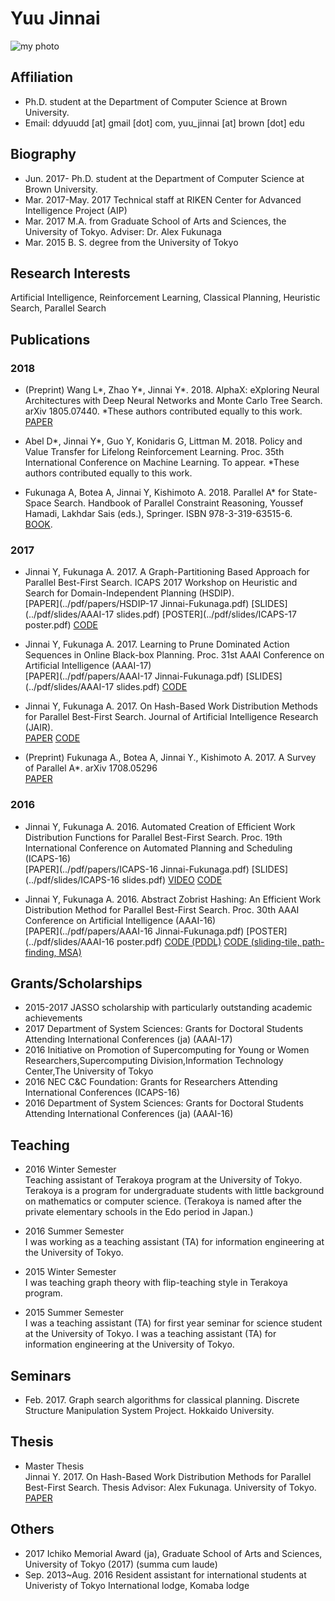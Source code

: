 # Yuu Jinnai 
![my photo](../images/me.jpeg)

## Affiliation

- Ph.D. student at the Department of Computer Science at Brown University.
- Email: ddyuudd [at] gmail [dot] com, yuu_jinnai [at] brown [dot] edu

## Biography

- Jun. 2017- Ph.D. student at the Department of Computer Science at Brown University.
- Mar. 2017-May. 2017 Technical staff at RIKEN Center for Advanced Intelligence Project (AIP)
- Mar. 2017  M.A. from Graduate School of Arts and Sciences, the University of Tokyo. Adviser: Dr. Alex Fukunaga
- Mar. 2015   B. S. degree from the University of Tokyo

## Research Interests

Artificial Intelligence, Reinforcement Learning, Classical Planning, Heuristic Search, Parallel Search

## Publications

### 2018

- (Preprint) Wang L\*, Zhao Y\*, Jinnai Y\*. 2018. AlphaX: eXploring Neural Architectures with Deep Neural Networks and Monte Carlo Tree Search. arXiv 1805.07440. \*These authors contributed equally to this work.  
[PAPER](https://arxiv.org/abs/1805.07440)

- Abel D\*, Jinnai Y\*, Guo Y, Konidaris G, Littman M. 2018. Policy and Value Transfer for Lifelong Reinforcement Learning. Proc. 35th International Conference on Machine Learning. To appear. \*These authors contributed equally to this work.

- Fukunaga A, Botea A, Jinnai Y, Kishimoto A. 2018. Parallel A* for State-Space Search. Handbook of Parallel Constraint Reasoning, Youssef Hamadi, Lakhdar Sais (eds.), Springer. ISBN 978-3-319-63515-6.  
[BOOK](https://www.springer.com/us/book/9783319635156).

### 2017

- Jinnai Y, Fukunaga A. 2017. A Graph-Partitioning Based Approach for Parallel Best-First Search. ICAPS 2017 Workshop on Heuristic and Search for Domain-Independent Planning (HSDIP).  
[PAPER](../pdf/papers/HSDIP-17 Jinnai-Fukunaga.pdf) [SLIDES](../pdf/slides/AAAI-17 slides.pdf) [POSTER](../pdf/slides/ICAPS-17 poster.pdf) [CODE](https://github.com/jinnaiyuu/distributed-fast-downward)

- Jinnai Y, Fukunaga A. 2017. Learning to Prune Dominated Action Sequences in Online Black-box Planning. Proc. 31st AAAI Conference on Artificial Intelligence (AAAI-17)  
[PAPER](../pdf/papers/AAAI-17 Jinnai-Fukunaga.pdf) [SLIDES](../pdf/slides/AAAI-17 slides.pdf) [CODE](https://github.com/jinnaiyuu/Atari-iterative-width)

- Jinnai Y, Fukunaga A. 2017. On Hash-Based Work Distribution Methods for Parallel Best-First Search. Journal of Artificial Intelligence Research (JAIR).   
[PAPER](https://doi.org/10.1613/jair.5225) [CODE](https://github.com/jinnaiyuu/distributed-fast-downward)

- (Preprint) Fukunaga A., Botea A, Jinnai Y., Kishimoto A. 2017. A Survey of Parallel A*. arXiv 1708.05296  
[PAPER](https://arxiv.org/abs/1708.05296)

### 2016

- Jinnai Y, Fukunaga A. 2016. Automated Creation of Efficient Work Distribution Functions for Parallel Best-First Search. Proc. 19th International Conference on Automated Planning and Scheduling (ICAPS-16)  
[PAPER](../pdf/papers/ICAPS-16 Jinnai-Fukunaga.pdf) [SLIDES](../pdf/slides/ICAPS-16 slides.pdf) [VIDEO](https://youtu.be/x2mjIOkLQxw?t=42m57s) [CODE](https://github.com/jinnaiyuu/distributed-fast-downward)

- Jinnai Y, Fukunaga A. 2016. Abstract Zobrist Hashing: An Efficient Work Distribution Method for Parallel Best-First Search. Proc. 30th AAAI Conference on Artificial Intelligence (AAAI-16)  
[PAPER](../pdf/papers/AAAI-16 Jinnai-Fukunaga.pdf) [POSTER](../pdf/slides/AAAI-16 poster.pdf) [CODE (PDDL)](https://github.com/jinnaiyuu/distributed-fast-downward) [CODE (sliding-tile, path-finding, MSA)](https://github.com/jinnaiyuu/Parallel-Best-First-Searches)


## Grants/Scholarships

- 2015-2017 JASSO scholarship with particularly outstanding academic achievements
- 2017 Department of System Sciences: Grants for Doctoral Students Attending International Conferences (ja) (AAAI-17)
- 2016 Initiative on Promotion of Supercomputing for Young or Women Researchers,Supercomputing Division,Information Technology Center,The University of Tokyo
- 2016 NEC C&C Foundation: Grants for Researchers Attending International Conferences  (ICAPS-16)
- 2016 Department of System Sciences: Grants for Doctoral Students Attending International Conferences (ja) (AAAI-16)

## Teaching

- 2016 Winter Semester  
Teaching assistant of Terakoya program at the University of Tokyo. Terakoya is a program for undergraduate students with little background on mathematics or computer science. (Terakoya is named after the private elementary schools in the Edo period in Japan.)

- 2016 Summer Semester  
I was working as a teaching assistant (TA) for information engineering at the University of Tokyo.

- 2015 Winter Semester  
I was teaching graph theory with flip-teaching style in Terakoya program. 

- 2015 Summer Semester  
I was a teaching assistant (TA) for first year seminar for science student at the University of Tokyo.
I was a teaching assistant (TA) for information engineering at the University of Tokyo.

## Seminars

- Feb. 2017. Graph search algorithms for classical planning. Discrete Structure Manipulation System Project. Hokkaido University.

## Thesis

- Master Thesis  
Jinnai Y. 2017. On Hash-Based Work Distribution Methods for Parallel Best-First Search. Thesis Advisor: Alex Fukunaga. University of Tokyo. [PAPER](../pdf/papers/MasterThesis.pdf)

## Others

- 2017 Ichiko Memorial Award (ja), Graduate School of Arts and Sciences, University of Tokyo (2017) (summa cum laude)
- Sep. 2013~Aug. 2016 Resident assistant for international students at Univeristy of Tokyo International lodge, Komaba lodge

